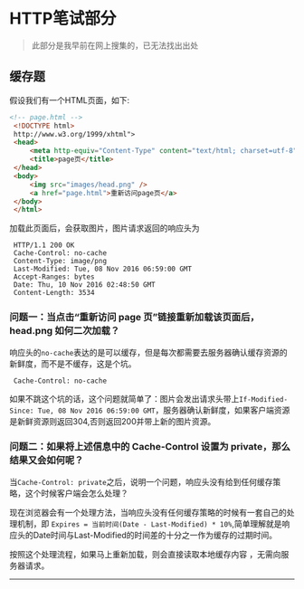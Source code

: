 # HTTP笔试部分



> 此部分是我早前在网上搜集的，已无法找出出处

## 缓存题

假设我们有一个HTML页面，如下:

```html
<!-- page.html -->
 <!DOCTYPE html>
 http://www.w3.org/1999/xhtml">
 <head>
     <meta http-equiv="Content-Type" content="text/html; charset=utf-8" />
     <title>page页</title>
 </head>
 <body>
     <img src="images/head.png" />
     <a href="page.html">重新访问page页</a>
 </body>
 </html>
```

加载此页面后，会获取图片，图片请求返回的响应头为

```http
 HTTP/1.1 200 OK
 Cache-Control: no-cache
 Content-Type: image/png
 Last-Modified: Tue, 08 Nov 2016 06:59:00 GMT
 Accept-Ranges: bytes
 Date: Thu, 10 Nov 2016 02:48:50 GMT
 Content-Length: 3534
```

### 问题一：当点击“重新访问 page 页”链接重新加载该页面后， head.png 如何二次加载？

响应头的`no-cache`表达的是可以缓存，但是每次都需要去服务器确认缓存资源的新鲜度，而不是不缓存，这是个坑。

```http
 Cache-Control: no-cache
```

如果不跳这个坑的话，这个问题就简单了：图片会发出请求头带上`If-Modified-Since: Tue, 08 Nov 2016 06:59:00 GMT`，服务器确认新鲜度，如果客户端资源是新鲜资源则返回304,否则返回200并带上新的图片资源。

### 问题二：如果将上述信息中的 Cache-Control 设置为 private，那么结果又会如何呢？

当`Cache-Control: private`之后，说明一个问题，响应头没有给到任何缓存策略，这个时候客户端会怎么处理？

现在浏览器会有一个处理方法，当响应头没有任何缓存策略的时候有一套自己的处理机制，即 `Expires = 当前时间(Date - Last-Modified) * 10%`,简单理解就是响应头的Date时间与Last-Modified的时间差的十分之一作为缓存的过期时间。

按照这个处理流程，如果马上重新加载，则会直接读取本地缓存内容
，无需向服务器请求。

---


